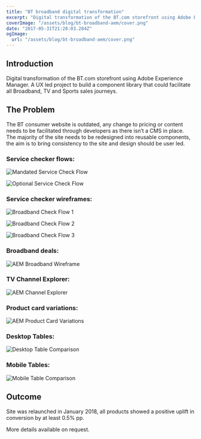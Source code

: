 ```yaml
---
title: "BT broadband digital transformation"
excerpt: "Digital transformation of the BT.com storefront using Adobe Experience Manager. A UX led project to build a component library that could facilitate all Broadband, TV and Sports sales journeys."
coverImage: "/assets/blog/bt-broadband-aem/cover.png"
date: "2017-05-31T21:28:03.284Z"
ogImage:
  url: "/assets/blog/bt-broadband-aem/cover.png"
---
```


## Introduction

Digital transformation of the BT.com storefront using Adobe Experience Manager. A UX led project to build a component library that could facilitate all Broadband, TV and Sports sales journeys.

## The Problem

The BT consumer website is outdated, any change to pricing or content needs to be facilitated through developers as there isn’t a CMS in place. The majority of the site needs to be redesigned into reusable components, the aim is to bring consistency to the site and design should be user led.

### Service checker flows:

![Mandated Service Check Flow](/assets/blog/bt-broadband-aem/Mandated-Service-Check-Flow.jpg|1200|758|double)

![Optional Service Check Flow](/assets/blog/bt-broadband-aem/Optional-Service-Check-Flow.jpg|1200|758|double)

### Service checker wireframes:

![Broadband Check Flow 1](/assets/blog/bt-broadband-aem/AEM-Broadband-Service-Check-1.jpg|1200|1476|triple)

![Broadband Check Flow 2](/assets/blog/bt-broadband-aem/AEM-Broadband-Service-Check-2.jpg|1200|1476|triple)

![Broadband Check Flow 3](/assets/blog/bt-broadband-aem/AEM-Broadband-Service-Check-3.jpg|1200|1476|triple)

### Broadband deals:

![AEM Broadband Wireframe](/assets/blog/bt-broadband-aem/AEM-Broadband-Wireframe.jpg|1200|1851|single)

### TV Channel Explorer:

![AEM Channel Explorer](/assets/blog/bt-broadband-aem/AEM-Channel-Explorer.jpg|1200|766|single)

### Product card variations:

![AEM Product Card Variations](/assets/blog/bt-broadband-aem/AEM-Product-Card-Variations.jpg|1200|2173|single)

### Desktop Tables:

![Desktop Table Comparison](/assets/blog/bt-broadband-aem/desktop-Table-Comparison.jpg|1200|954|single)

### Mobile Tables:

![Mobile Table Comparison](/assets/blog/bt-broadband-aem/Mobile-Table-Comparison.jpg|1200|1996|single)

## Outcome

Site was relaunched in January 2018, all products showed a positive uplift in conversion by at least 0.5% pp.

More details available on request.
